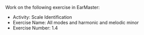 Work on the following exercise in EarMaster:
- Activity: Scale Identification
- Exercise Name: All modes and harmonic and melodic minor
- Exercise Number: 1.4
